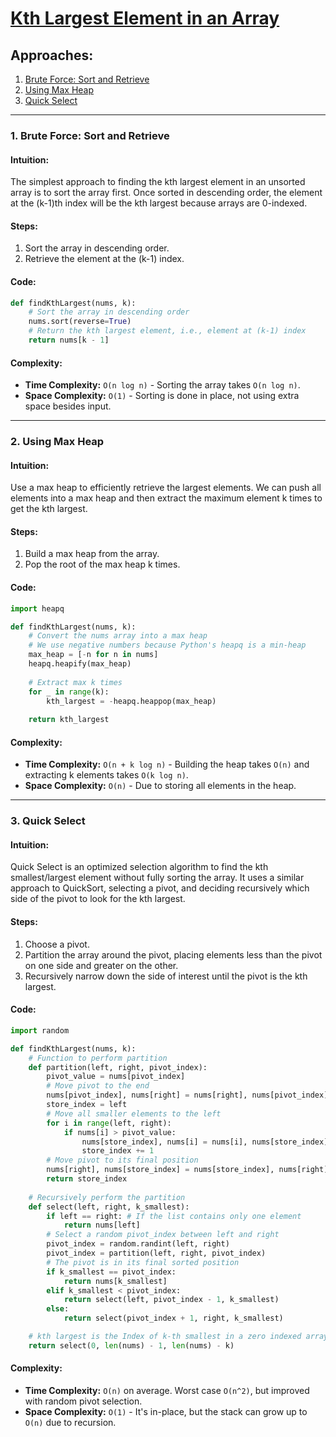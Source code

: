 # [Kth Largest Element in an Array](https://leetcode.com/problems/kth-largest-element-in-an-array/)

## Approaches:
1. [Brute Force: Sort and Retrieve](#brute-force-sort-and-retrieve)
2. [Using Max Heap](#using-max-heap)
3. [Quick Select](#quick-select)

---

### 1. Brute Force: Sort and Retrieve

#### Intuition:
The simplest approach to finding the kth largest element in an unsorted array is to sort the array first. Once sorted in descending order, the element at the (k-1)th index will be the kth largest because arrays are 0-indexed.

#### Steps:
1. Sort the array in descending order.
2. Retrieve the element at the (k-1) index.

#### Code:
```python
def findKthLargest(nums, k):
    # Sort the array in descending order
    nums.sort(reverse=True)
    # Return the kth largest element, i.e., element at (k-1) index
    return nums[k - 1]
```

#### Complexity:
- **Time Complexity:** `O(n log n)` - Sorting the array takes `O(n log n)`.
- **Space Complexity:** `O(1)` - Sorting is done in place, not using extra space besides input.

---

### 2. Using Max Heap

#### Intuition:
Use a max heap to efficiently retrieve the largest elements. We can push all elements into a max heap and then extract the maximum element k times to get the kth largest.

#### Steps:
1. Build a max heap from the array.
2. Pop the root of the max heap k times.

#### Code:
```python
import heapq

def findKthLargest(nums, k):
    # Convert the nums array into a max heap
    # We use negative numbers because Python's heapq is a min-heap
    max_heap = [-n for n in nums]
    heapq.heapify(max_heap)
    
    # Extract max k times
    for _ in range(k):
        kth_largest = -heapq.heappop(max_heap)
    
    return kth_largest
```

#### Complexity:
- **Time Complexity:** `O(n + k log n)` - Building the heap takes `O(n)` and extracting k elements takes `O(k log n)`.
- **Space Complexity:** `O(n)` - Due to storing all elements in the heap.

---

### 3. Quick Select

#### Intuition:
Quick Select is an optimized selection algorithm to find the kth smallest/largest element without fully sorting the array. It uses a similar approach to QuickSort, selecting a pivot, and deciding recursively which side of the pivot to look for the kth largest.

#### Steps:
1. Choose a pivot.
2. Partition the array around the pivot, placing elements less than the pivot on one side and greater on the other.
3. Recursively narrow down the side of interest until the pivot is the kth largest.

#### Code:
```python
import random

def findKthLargest(nums, k):
    # Function to perform partition
    def partition(left, right, pivot_index):
        pivot_value = nums[pivot_index]
        # Move pivot to the end
        nums[pivot_index], nums[right] = nums[right], nums[pivot_index]
        store_index = left
        # Move all smaller elements to the left
        for i in range(left, right):
            if nums[i] > pivot_value:
                nums[store_index], nums[i] = nums[i], nums[store_index]
                store_index += 1
        # Move pivot to its final position
        nums[right], nums[store_index] = nums[store_index], nums[right]
        return store_index
    
    # Recursively perform the partition
    def select(left, right, k_smallest):
        if left == right: # If the list contains only one element
            return nums[left] 
        # Select a random pivot_index between left and right
        pivot_index = random.randint(left, right)
        pivot_index = partition(left, right, pivot_index)
        # The pivot is in its final sorted position
        if k_smallest == pivot_index:
            return nums[k_smallest]
        elif k_smallest < pivot_index:
            return select(left, pivot_index - 1, k_smallest)
        else:
            return select(pivot_index + 1, right, k_smallest)

    # kth largest is the Index of k-th smallest in a zero indexed array, so we need `len(nums) - k`
    return select(0, len(nums) - 1, len(nums) - k)
```

#### Complexity:
- **Time Complexity:** `O(n)` on average. Worst case `O(n^2)`, but improved with random pivot selection.
- **Space Complexity:** `O(1)` - It's in-place, but the stack can grow up to `O(n)` due to recursion.

